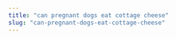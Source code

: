 ```yaml
---
title: "can pregnant dogs eat cottage cheese"
slug: "can-pregnant-dogs-eat-cottage-cheese"
---
```


